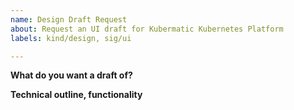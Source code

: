 ```yaml
---
name: Design Draft Request
about: Request an UI draft for Kubermatic Kubernetes Platform 
labels: kind/design, sig/ui

---
```


**What do you want a draft of?**

**Technical outline, functionality**

